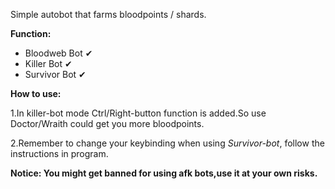 Simple autobot that farms bloodpoints / shards. 

**Function:**
- Bloodweb Bot &#x2714;
- Killer   Bot &#x2714; 
- Survivor Bot &#x2714; 

**How to use:**

1.In killer-bot mode Ctrl/Right-button function is added.So use Doctor/Wraith could get you more bloodpoints.

2.Remember to change your keybinding when using *Survivor-bot*, follow the instructions in program.

**Notice: You might get banned for using afk bots,use it at your own risks.**

